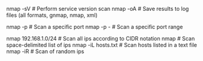 nmap -sV <ip>                   # Perform service version scan
nmap -oA <log basename> <ip>    # Save results to log files (all formats, gnmap, nmap, xml)

nmap -p <port> <ip>                       # Scan a specific port
nmap -p <start-port>-<end-port> <ip>      # Scan a specific port range

nmap 192.168.1.0/24        # Scan all ips according to CIDR notation
nmap <ip> <ip>             # Scan space-delimited list of ips
nmap -iL hosts.txt         # Scan hosts listed in a text file
nmap -iR <number>          # Scan <number> of random ips 
